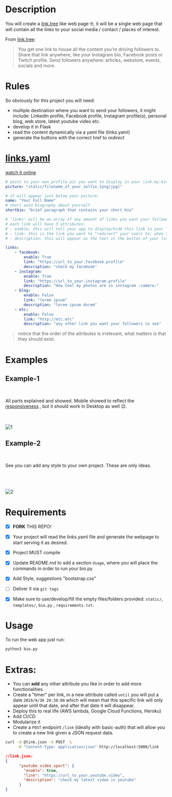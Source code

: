 # Description

You will create a [link.tree](https://linktr.ee/) like web page 🤓, it will be a single web page that will contain all the links to your social media / contact / places of interest.

From [link.tree](https://linktr.ee/):
> You get one link to house all the content you’re driving followers to. Share that link anywhere, like your Instagram bio, Facebook posts or Twitch profile.
> Send followers anywhere: articles, webstore, events, socials and more.

# Rules

So obviously for this project you will need:

- multiple destination where you want to send your followers, it might include: LinkedIn profile, Facebook profile, Instagram profile(s), personal blog, web store, latest youtube video etc.
- develop it in Flask
- read the content dynamically via a yaml file (links.yaml)
- generate the buttons with the correct href to *redirect*



# [links.yaml](https://yaml-online-parser.appspot.com/?yaml=picture%3A+%22static%2Ffilename_of_your_selfie.%5Bpng%7Cjpg%5D%22%0Ashortbio%3A+%22brief+paragraph+that+contains+your+short+bio%22%0A%0A%0Alinks%3A%0A++++-+facebook%3A%0A++++++++enable%3A+True%0A++++++++link%3A+%22https%3A%2F%2Furl_to_your.facebook.profile%22%0A++++++++description%3A+%22check+my+facebook%22%0A++++-+instagram%3A%0A++++++++enable%3A+True%0A++++++++link%3A+%22https%3A%2F%2Furl_to_your.instagram.profile%22%0A++++++++description%3A+%22How+Cool+my+photos+are+in+instagram+%3Acamera%3A%22%0A++++-+blog%3A%0A++++++++enable%3A+False%0A++++++++link%3A+%22lorem+ipsum%22%0A++++++++description%3A+%22lorem+ipsum+dorem%22%0A++++-+etc%3A%0A++++++++enable%3A+False%0A++++++++link%3A+%22http%3A%2F%2Fetc.etc%22%0A++++++++description%3A+%22any+other+link+you+want+your+followers+to+see%22&type=json)

[watch it online](https://yaml-online-parser.appspot.com/?yaml=picture%3A+%22static%2Ffilename_of_your_selfie.%5Bpng%7Cjpg%5D%22%0Ashortbio%3A+%22brief+paragraph+that+contains+your+short+bio%22%0A%0A%0Alinks%3A%0A++++-+facebook%3A%0A++++++++enable%3A+True%0A++++++++link%3A+%22https%3A%2F%2Furl_to_your.facebook.profile%22%0A++++++++description%3A+%22check+my+facebook%22%0A++++-+instagram%3A%0A++++++++enable%3A+True%0A++++++++link%3A+%22https%3A%2F%2Furl_to_your.instagram.profile%22%0A++++++++description%3A+%22How+Cool+my+photos+are+in+instagram+%3Acamera%3A%22%0A++++-+blog%3A%0A++++++++enable%3A+False%0A++++++++link%3A+%22lorem+ipsum%22%0A++++++++description%3A+%22lorem+ipsum+dorem%22%0A++++-+etc%3A%0A++++++++enable%3A+False%0A++++++++link%3A+%22http%3A%2F%2Fetc.etc%22%0A++++++++description%3A+%22any+other+link+you+want+your+followers+to+see%22&type=json)


```yaml
# point to your own profile pic you want to display in your link.my.bio
picture: "static/filename_of_your_selfie.[png|jpg]"

# it will appear just below your picture.
name: "Your Full Name"
# short auto biography about yourself
shortbio: "brief paragraph that contains your short bio"

# 'links' will be an array of any amount of links you want your followers to discover, notice that the name will be mere descriptive (it is not necesarily functional.)
# each link will have 3 attributes:
# - enable: this will tell your app to display/hide this link in your "link.my.bio"
# - link: this is the link you want to "redirect" your users to, when they click on the button
# - description: this will appear as the text in the button of your link

links:
    - facebook:
        enable: True
        link: "https://url_to_your.facebook.profile"
        description: "check my facebook"
    - instagram:
        enable: True
        link: "https://url_to_your.instagram.profile"
        description: "How Cool my photos are in instagram :camera:"
    - blog:
        enable: False
        link: "lorem ipsum"
        description: "lorem ipsum dorem"
    - etc:
        enable: False
        link: "http://etc.etc"
        description: "any other link you want your followers to see"

```
> notice that the order of the attributes is irrelevant, what matters is that they should exist.

# Examples

## Example-1
<br>

All parts explained and showed. Mobile showed to reflect the [responsiveness](https://www.w3schools.com/html/html_responsive.asp) , but it should work in Desktop as well 😉.
<br><br><br>

![1](.docs/linkmybio.png)

## Example-2
<br>

See you can add any style to your own project. These are only ideas.
<br><br><br><br>

![2](.docs/linktree-examples-1.png)


# Requirements

- [x] **FORK** THIS REPO!
- [x] Your project will read the links.yaml file and generate the webpage to start serving it as desired.
- [x] Project MUST compile
- [x] Update README.md to add a section `Usage`, where you will place the commands in order to run your bio.py
- [x] Add Style, suggestions "bootstrap.css"
- [ ] Deliver it via `git tags`
- [x] Make sure to use/develop/fill the empty files/folders provided: `static/`, `templates/`, `bio.py` , `requirements.txt`.


# Usage

To run the web app just run:
```bash
python3 bio.py
```


# Extras:
- You can **add** any other attribute you like in order to add more functionalities.
- Create a "timer" per link, in a new attribute called `until` you will put a date `2019/9/30 20:30:00` which will mean that this specific link will only appear until that date, and after that date it will disappear.
- Deploy this to real life (AWS lambda, Google Cloud Functions, Heroku)
- Add CI/CD
- Modularize it
- Create a `POST` endpoint `/link` (ideally with basic-auth) that will allow you to create a new link given a JSON request data.

```bash
curl -d @link.json -X POST  \
     -H "Content-Type: application/json" http://localhost:5000/link
```

```json
//link.json:
{
      "youtube_video_sport": {
        "enable": true,
        "link": "https://url_to_your.youtube.video",
        "description": "check my latest video in youtube"
      }
}
```